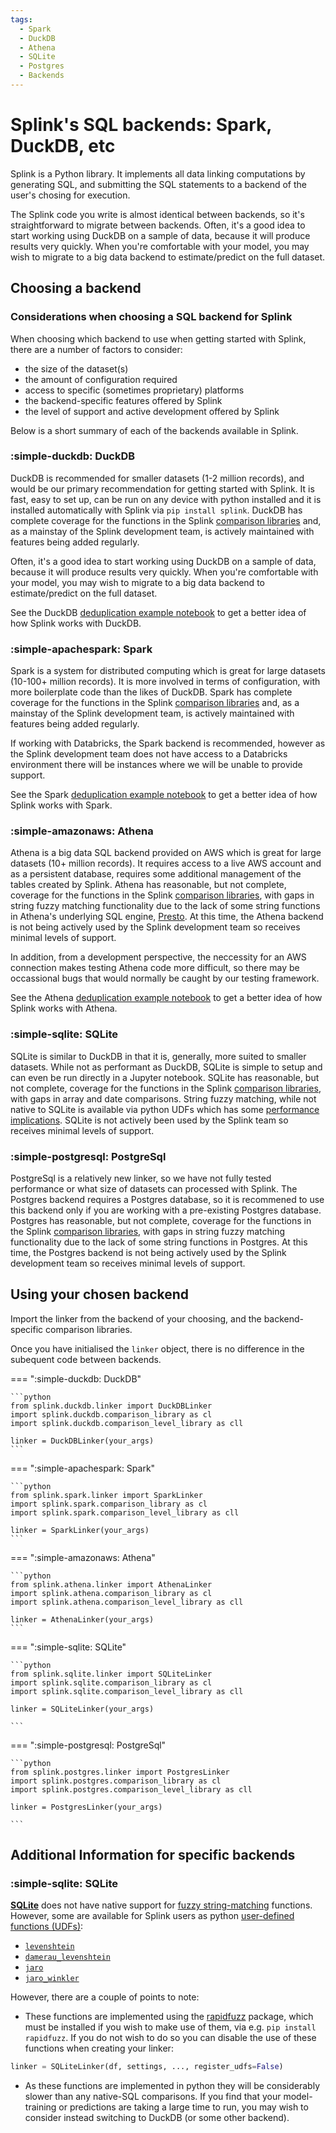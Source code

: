 ```yaml
---
tags:
  - Spark
  - DuckDB
  - Athena
  - SQLite
  - Postgres
  - Backends
---
```


# Splink's SQL backends: Spark, DuckDB, etc

Splink is a Python library. It implements all data linking computations by generating SQL, and submitting the SQL statements to a backend of the user's chosing for execution.

The Splink code you write is almost identical between backends, so it's straightforward to migrate between backends. Often, it's a good idea to start working using DuckDB on a sample of data, because it will produce results very quickly. When you're comfortable with your model, you may wish to migrate to a big data backend to estimate/predict on the full dataset.

## Choosing a backend

### Considerations when choosing a SQL backend for Splink
When choosing which backend to use when getting started with Splink, there are a number of factors to consider:

- the size of the dataset(s)
- the amount of configuration required
- access to specific (sometimes proprietary) platforms
- the backend-specific features offered by Splink
- the level of support and active development offered by Splink  

Below is a short summary of each of the backends available in Splink.

### :simple-duckdb: DuckDB

DuckDB is recommended for smaller datasets (1-2 million records), and would be our primary recommendation for getting started with Splink. It is fast, easy to set up, can be run on any device with python installed and it is installed automatically with Splink via `pip install splink`. DuckDB has complete coverage for the functions in the Splink [comparison libraries](../comparison_level_library.md) and, as a mainstay of the Splink development team, is actively maintained with features being added regularly.

Often, it's a good idea to start working using DuckDB on a sample of data, because it will produce results very quickly. When you're comfortable with your model, you may wish to migrate to a big data backend to estimate/predict on the full dataset.

See the DuckDB [deduplication example notebook](../demos/example_deduplicate_50k_synthetic.ipynb) to get a better idea of how Splink works with DuckDB.

### :simple-apachespark: Spark

Spark is a system for distributed computing which is great for large datasets (10-100+ million records). It is more involved in terms of configuration, with more boilerplate code than the likes of DuckDB. Spark has complete coverage for the functions in the Splink [comparison libraries](../comparison_level_library.md) and, as a mainstay of the Splink development team, is actively maintained with features being added regularly.

If working with Databricks, the Spark backend is recommended, however as the Splink development team does not have access to a Databricks environment there will be instances where we will be unable to provide support.

See the Spark [deduplication example notebook](../demos/example_simple_pyspark.ipynb) to get a better idea of how Splink works with Spark.

### :simple-amazonaws: Athena

Athena is a big data SQL backend provided on AWS which is great for large datasets (10+ million records). It requires access to a live AWS account and as a persistent database, requires some additional management of the tables created by Splink. Athena has reasonable, but not complete, coverage for the functions in the Splink [comparison libraries](../comparison_level_library.md), with gaps in string fuzzy matching functionality due to the lack of some string functions in Athena's underlying SQL engine, [Presto](https://prestodb.io/docs/current/). At this time, the Athena backend is not being actively used by the Splink development team so receives minimal levels of support.

In addition, from a development perspective, the neccessity for an AWS connection makes testing Athena code more difficult, so there may be occassional bugs that would normally be caught by our testing framework.

See the Athena [deduplication example notebook](../demos/athena_deduplicate_50k_synthetic.ipynb) to get a better idea of how Splink works with Athena.

### :simple-sqlite: SQLite

SQLite is similar to DuckDB in that it is, generally, more suited to smaller datasets. While not as performant as DuckDB, SQLite is simple to setup and can even be run directly in a Jupyter notebook. SQLite has reasonable, but not complete, coverage for the functions in the Splink [comparison libraries](../comparison_level_library.md), with gaps in array and date comparisons. String fuzzy matching, while not native to SQLite is available via python UDFs which has some [performance implications](#additional-information-for-specific-backends). SQLite is not actively been used by the Splink team so receives minimal levels of support.

### :simple-postgresql: PostgreSql

PostgreSql is a relatively new linker, so we have not fully tested performance or what size of datasets can processed with Splink. The Postgres backend requires a Postgres database, so it is recommened to use this backend only if you are working with a pre-existing Postgres database. Postgres has reasonable, but not complete, coverage for the functions in the Splink [comparison libraries](../comparison_level_library.md), with gaps in string fuzzy matching functionality due to the lack of some string functions in Postgres. At this time, the Postgres backend is not being actively used by the Splink development team so receives minimal levels of support.


## Using your chosen backend

Import the linker from the backend of your choosing, and the backend-specific comparison libraries.

Once you have initialised the `linker` object, there is no difference in the subequent code between backends.

=== ":simple-duckdb: DuckDB"

    ```python
    from splink.duckdb.linker import DuckDBLinker
    import splink.duckdb.comparison_library as cl
    import splink.duckdb.comparison_level_library as cll

    linker = DuckDBLinker(your_args)
    ```

=== ":simple-apachespark: Spark"

    ```python
    from splink.spark.linker import SparkLinker
    import splink.spark.comparison_library as cl
    import splink.spark.comparison_level_library as cll

    linker = SparkLinker(your_args)
    ```

=== ":simple-amazonaws: Athena"

    ```python
    from splink.athena.linker import AthenaLinker
    import splink.athena.comparison_library as cl
    import splink.athena.comparison_level_library as cll

    linker = AthenaLinker(your_args)
    ```

=== ":simple-sqlite: SQLite"

    ```python
    from splink.sqlite.linker import SQLiteLinker
    import splink.sqlite.comparison_library as cl
    import splink.sqlite.comparison_level_library as cll

    linker = SQLiteLinker(your_args)

    ```

=== ":simple-postgresql: PostgreSql"

    ```python
    from splink.postgres.linker import PostgresLinker
    import splink.postgres.comparison_library as cl
    import splink.postgres.comparison_level_library as cll

    linker = PostgresLinker(your_args)

    ```



## Additional Information for specific backends

### :simple-sqlite: SQLite

[**SQLite**](https://www.sqlite.org/index.html) does not have native support for [fuzzy string-matching](./comparators.html) functions.
However, some are available for Splink users as python [user-defined functions (UDFs)](../dev_guides/udfs.html#sqlite):

* [`levenshtein`](../comparison_level_library.html#splink.comparison_level_library.LevenshteinLevelBase)
* [`damerau_levenshtein`](../comparison_level_library.html#splink.comparison_level_library.DamerauLevenshteinLevelBase)
* [`jaro`](../comparison_level_library.html#splink.comparison_level_libraryJaroLevelBase)
* [`jaro_winkler`](../comparison_level_library.html#splink.comparison_level_library.JaroWinklerLevelBase)

However, there are a couple of points to note:

* These functions are implemented using the [rapidfuzz](https://maxbachmann.github.io/RapidFuzz/) package, which must be installed if you wish to make use of them, via e.g. `pip install rapidfuzz`. If you do not wish to do so you can disable the use of these functions when creating your linker:
```py
linker = SQLiteLinker(df, settings, ..., register_udfs=False)
```
* As these functions are implemented in python they will be considerably slower than any native-SQL comparisons. If you find that your model-training or predictions are taking a large time to run, you may wish to consider instead switching to DuckDB (or some other backend).
